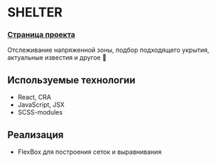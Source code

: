 # SHELTER
### __[Страница проекта](https://dannylawn.github.io/shelter "Перейти на сайт")__ 
Отслеживание напряженной зоны, подбор подходящего укрытия, актуальные известия и другое :city_sunrise:

## Используемые технологии
- React, CRA
- JavaScript, JSX
- SCSS-modules

## Реализация
- FlexBox для построения сеток и выравнивания
